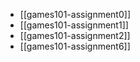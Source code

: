 - [[games101-assignment0]]
- [[games101-assignment1]]
- [[games101-assignment2]]
- [[games101-assignment6]]